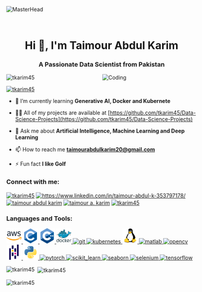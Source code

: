 ![MasterHead](https://repository-images.githubusercontent.com/227755997/3171d680-1d98-11ea-9bfd-51ba32490a41)

<div itemscope itemtype='http://schema.org/Person' class='fiverr-seller-widget' style='display: inline-block;'>
     <a itemprop='url' href=https://www.fiverr.com/taimour_20 rel="nofollow" target="_blank" style='display: inline-block;'>
        <div class='fiverr-seller-content' id='fiverr-seller-widget-content-3edef43f-2f48-4e19-82f5-8423cbc9de78' itemprop='contentURL' style='display: none;'></div>
        <div id='fiverr-widget-seller-data' style='display: none;'>
            <div itemprop='name' >taimour_20</div>
            <div itemscope itemtype='http://schema.org/Organization'><span itemprop='name'>Fiverr</span></div>
            <div itemprop='jobtitle'>Seller</div>
            <div itemprop='description'>With a strong foundation in data science, I am passionate about harnessing data to solve pressing challenges and drive organizational objectives. I bring a wealth of expertise in machine learning, statistical analysis, and programming, and I actively seek opportunities to apply these skills in complex, data-driven initiatives. Building data-driven models to address challenging problems is not only a professional pursuit but also a personal passion. </div>
        </div>
    </a>
</div>

<script id='fiverr-seller-widget-script-3edef43f-2f48-4e19-82f5-8423cbc9de78' src='https://widgets.fiverr.com/api/v1/seller/taimour_20?widget_id=3edef43f-2f48-4e19-82f5-8423cbc9de78' data-config='{"category_name":"\n                                    Programming \u0026 Tech\n\n                            "}' async='true' defer='true'></script>

<h1 align="center">Hi 👋, I'm Taimour Abdul Karim</h1>
<h3 align="center">A Passionate Data Scientist from Pakistan</h3>

<img align="right" alt="Coding" width="250" src="https://www.mydral.com/wp-content/uploads/2020/04/datascience.gif">

<p align="left"> <img src="https://komarev.com/ghpvc/?username=tkarim45&label=Profile%20views&color=0e75b6&style=flat" alt="tkarim45" /> </p>

<p align="left"> <a href="https://twitter.com/tkarim45" target="blank"><img src="https://img.shields.io/twitter/follow/tkarim45?logo=twitter&style=for-the-badge" alt="tkarim45" /></a> </p>

- 🌱 I’m currently learning **Generative AI, Docker and Kubernete**

- 👨‍💻 All of my projects are available at [https://github.com/tkarim45/Data-Science-Projects](https://github.com/tkarim45/Data-Science-Projects)

- 💬 Ask me about **Artificial Intelligence, Machine Learning and Deep Learning**

- 📫 How to reach me **taimourabdulkarim20@gmail.com**

- ⚡ Fun fact **I like Golf**

<h3 align="left">Connect with me:</h3>
<p align="left">
  <a href="https://twitter.com/tkarim45" target="blank">
    <img align="center" src="https://raw.githubusercontent.com/rahuldkjain/github-profile-readme-generator/master/src/images/icons/Social/twitter.svg" alt="tkarim45" height="30" width="40" /></a>
  <a href="https://linkedin.com/in/https://www.linkedin.com/in/taimour-abdul-k-353797178/" target="blank">
    <img align="center" src="https://raw.githubusercontent.com/rahuldkjain/github-profile-readme-generator/master/src/images/icons/Social/linked-in-alt.svg" alt="https://www.linkedin.com/in/taimour-abdul-k-353797178/" height="30" width="40" /></a>
  <a href="https://kaggle.com/taimour abdul karim" target="blank">
    <img align="center" src="https://raw.githubusercontent.com/rahuldkjain/github-profile-readme-generator/master/src/images/icons/Social/kaggle.svg" alt="taimour abdul karim" height="30" width="40" /></a>
  <a href="https://fb.com/taimour a. karim" target="blank">
    <img align="center" src="https://raw.githubusercontent.com/rahuldkjain/github-profile-readme-generator/master/src/images/icons/Social/facebook.svg" alt="taimour a. karim" height="30" width="40" /></a>
  <a href="https://instagram.com/tkarim45" target="blank">
    <img align="center" src="https://raw.githubusercontent.com/rahuldkjain/github-profile-readme-generator/master/src/images/icons/Social/instagram.svg" alt="tkarim45" height="30" width="40" /></a>
</p>
<h3 align="left">Languages and Tools:</h3>
<p align="left"> 
  <a href="https://aws.amazon.com" target="_blank" rel="noreferrer">
    <img src="https://raw.githubusercontent.com/devicons/devicon/master/icons/amazonwebservices/amazonwebservices-original-wordmark.svg" alt="aws" width="40" height="40"/> </a>
  <a href="https://www.cprogramming.com/" target="_blank" rel="noreferrer">
    <img src="https://raw.githubusercontent.com/devicons/devicon/master/icons/c/c-original.svg" alt="c" width="40" height="40"/> </a>
  <a href="https://www.w3schools.com/cpp/" target="_blank" rel="noreferrer"> 
    <img src="https://raw.githubusercontent.com/devicons/devicon/master/icons/cplusplus/cplusplus-original.svg" alt="cplusplus" width="40" height="40"/> </a> 
  <a href="https://www.docker.com/" target="_blank" rel="noreferrer"> 
    <img src="https://raw.githubusercontent.com/devicons/devicon/master/icons/docker/docker-original-wordmark.svg" alt="docker" width="40" height="40"/> </a>
  <a href="https://git-scm.com/" target="_blank" rel="noreferrer"> 
    <img src="https://www.vectorlogo.zone/logos/git-scm/git-scm-icon.svg" alt="git" width="40" height="40"/> </a> 
  <a href="https://kubernetes.io" target="_blank" rel="noreferrer"> 
    <img src="https://www.vectorlogo.zone/logos/kubernetes/kubernetes-icon.svg" alt="kubernetes" width="40" height="40"/> </a> 
  <a href="https://www.linux.org/" target="_blank" rel="noreferrer"> 
    <img src="https://raw.githubusercontent.com/devicons/devicon/master/icons/linux/linux-original.svg" alt="linux" width="40" height="40"/> </a> 
  <a href="https://www.mathworks.com/" target="_blank" rel="noreferrer"> 
    <img src="https://upload.wikimedia.org/wikipedia/commons/2/21/Matlab_Logo.png" alt="matlab" width="40" height="40"/> </a> 
  <a href="https://opencv.org/" target="_blank" rel="noreferrer"> 
    <img src="https://www.vectorlogo.zone/logos/opencv/opencv-icon.svg" alt="opencv" width="40" height="40"/> </a> 
  <a href="https://pandas.pydata.org/" target="_blank" rel="noreferrer"> 
    <img src="https://raw.githubusercontent.com/devicons/devicon/2ae2a900d2f041da66e950e4d48052658d850630/icons/pandas/pandas-original.svg" alt="pandas" width="40" height="40"/> </a> 
  <a href="https://www.python.org" target="_blank" rel="noreferrer"> 
    <img src="https://raw.githubusercontent.com/devicons/devicon/master/icons/python/python-original.svg" alt="python" width="40" height="40"/> </a> 
  <a href="https://pytorch.org/" target="_blank" rel="noreferrer">
    <img src="https://www.vectorlogo.zone/logos/pytorch/pytorch-icon.svg" alt="pytorch" width="40" height="40"/> </a> 
  <a href="https://scikit-learn.org/" target="_blank" rel="noreferrer"> 
    <img src="https://upload.wikimedia.org/wikipedia/commons/0/05/Scikit_learn_logo_small.svg" alt="scikit_learn" width="40" height="40"/> </a> 
  <a href="https://seaborn.pydata.org/" target="_blank" rel="noreferrer"> 
    <img src="https://seaborn.pydata.org/_images/logo-mark-lightbg.svg" alt="seaborn" width="40" height="40"/> </a> 
  <a href="https://www.selenium.dev" target="_blank" rel="noreferrer"> 
    <img src="https://raw.githubusercontent.com/detain/svg-logos/780f25886640cef088af994181646db2f6b1a3f8/svg/selenium-logo.svg" alt="selenium" width="40" height="40"/> </a> 
  <a href="https://www.tensorflow.org" target="_blank" rel="noreferrer"> 
    <img src="https://www.vectorlogo.zone/logos/tensorflow/tensorflow-icon.svg" alt="tensorflow" width="40" height="40"/> </a> 
</p>

<p>
  <img align="left" src="https://github-readme-stats.vercel.app/api/top-langs?username=tkarim45&show_icons=true&locale=en&layout=compact&theme=dark&hide_border=true" alt="tkarim45" />
</p>

<p>&nbsp;
  <img align="center" src="https://github-readme-stats.vercel.app/api?username=tkarim45&show_icons=true&locale=en&theme=dark&hide_border=true" alt="tkarim45" />
</p>

<p>
  <img align="center" src="https://github-readme-streak-stats.herokuapp.com/?user=tkarim45&theme=dark&hide_border=true" alt="tkarim45" />
</p>
